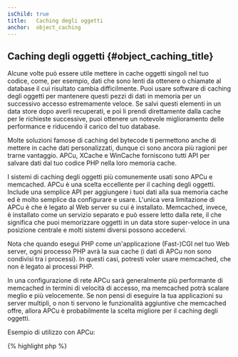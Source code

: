 ```yaml
---
isChild: true
title:   Caching degli oggetti
anchor:  object_caching
---
```


## Caching degli oggetti {#object_caching_title}

Alcune volte può essere utile mettere in cache oggetti singoli nel tuo codice, come, per esempio, dati che sono lenti da
ottenere o chiamate al database il cui risultato cambia difficilmente. Puoi usare software di caching degli oggetti per
mantenere questi pezzi di dati in memoria per un successivo accesso estremamente veloce. Se salvi questi elementi in un
data store dopo averli recuperati, e poi li prendi direttamente dalla cache per le richieste successive, puoi ottenere
un notevole miglioramento delle performance e riducendo il carico del tuo database.

Molte soluzioni famose di caching del bytecode ti permettono anche di mettere in cache dati personalizzati, dunque ci
sono ancora più ragioni per trarne vantaggio. APCu, XCache e WinCache forniscono tutti API per salvare dati dal tuo
codice PHP nella loro memoria cache.

I sistemi di caching degli oggetti più comunemente usati sono APCu e memcached. APCu è una scelta eccellente per il
caching degli oggetti. Include una semplice API per aggiungere i tuoi dati alla sua memoria cache ed è molto semplice da
configurare e usare. L'unica vera limitazione di APCu è che è legato al Web server su cui è installato. Memcached,
invece, è installato come un servizio separato e può essere letto dalla rete, il che significa che puoi memorizzare
oggetti in un data store super-veloce in una posizione centrale e molti sistemi diversi possono accedervi.

Nota che quando esegui PHP come un'applicazione (Fast-)CGI nel tuo Web server, ogni processo PHP avrà la sua cache (i
dati di APCu non sono condivisi tra i processi). In questi casi, potresti voler usare memcached, che non è legato ai
processi PHP.

In una configurazione di rete APCu sarà generalmente più performante di memcached in termini di velocità di accesso, ma
memcached potrà scalare meglio e più velocemente. Se non pensi di eseguire la tua applicazioni su server multipli, o non
ti servono le funzionalità aggiuntive che memcached offre, allora APCu è probabilmente la scelta migliore per il caching
degli oggetti.

Esempio di utilizzo con APCu:

{% highlight php %}
<?php
// controlla se ci sono dati salvati come 'expensive_data' in cache
$data = apc_fetch('expensive_data');
if ($data === false) {
    // dati non in cache; salva il risultato per uso successivo
    apc_add('expensive_data', $data = get_expensive_data());
}

print_r($data);
{% endhighlight %}

Prima di PHP 5.5, APC fornisce sia una cache degli oggetti che una cache del bytecode. APCu è un progetto per portare
la cache degli oggetti di APC a PHP 5.5 e successivi, dato che PHP Ora ha una cache del bytecode integrata (OPCache).

Impara a usare i sistemi di caching degli oggetti più famosi:

* [APCu](https://github.com/krakjoe/apcu)
* [Funzioni APC](http://php.net/manual/it/ref.apc.php)
* [Memcached](http://memcached.org/)
* [Redis](http://redis.io/)
* [API XCache](http://xcache.lighttpd.net/wiki/XcacheApi)
* [Funzioni WinCache](http://www.php.net/manual/it/ref.wincache.php)

